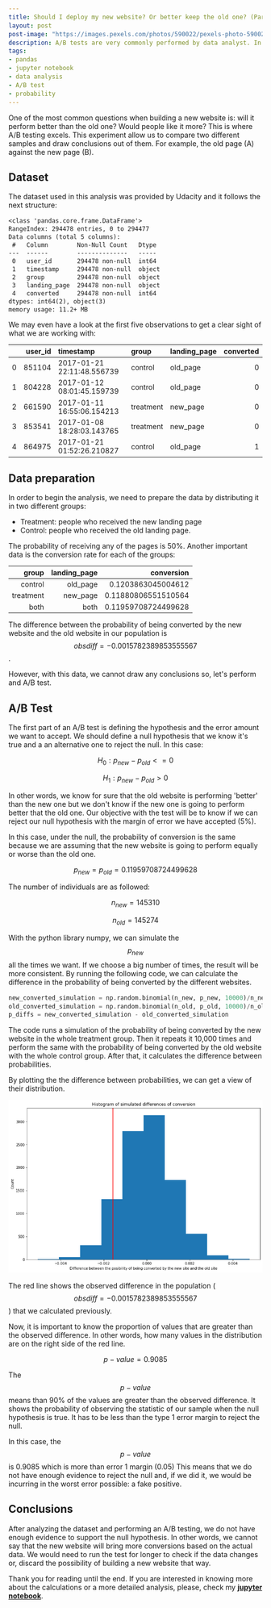 ```yaml
---
title: Should I deploy my new website? Or better keep the old one? (Part 1 - Step to step calculation)
layout: post
post-image: "https://images.pexels.com/photos/590022/pexels-photo-590022.jpeg"
description: A/B tests are very commonly performed by data analyst. In this post, I'll run some tests to help a fake company understand if they should implement the new page or keep the old one.
tags:
- pandas
- jupyter notebook
- data analysis
- A/B test
- probability
---
```


One of the most common questions when building a new website is: will it perform better than the old one? Would people like it more? This is where A/B testing excels. This experiment allow us to compare two different samples and draw conclusions out of them. For example, the old page (A) against the new page (B).

## Dataset

The dataset used in this analysis was provided by Udacity and it follows the next structure:

```text
<class 'pandas.core.frame.DataFrame'>
RangeIndex: 294478 entries, 0 to 294477
Data columns (total 5 columns):
 #   Column        Non-Null Count   Dtype 
---  ------        --------------   ----- 
 0   user_id       294478 non-null  int64 
 1   timestamp     294478 non-null  object
 2   group         294478 non-null  object
 3   landing_page  294478 non-null  object
 4   converted     294478 non-null  int64 
dtypes: int64(2), object(3)
memory usage: 11.2+ MB
```

We may even have a look at the first five observations to get a clear sight of what we are working with:

|    |   user_id | timestamp                  | group     | landing_page   |   converted |
|---:|----------:|:---------------------------|:----------|:---------------|------------:|
|  0 |    851104 | 2017-01-21 22:11:48.556739 | control   | old_page       |           0 |
|  1 |    804228 | 2017-01-12 08:01:45.159739 | control   | old_page       |           0 |
|  2 |    661590 | 2017-01-11 16:55:06.154213 | treatment | new_page       |           0 |
|  3 |    853541 | 2017-01-08 18:28:03.143765 | treatment | new_page       |           0 |
|  4 |    864975 | 2017-01-21 01:52:26.210827 | control   | old_page       |           1 |

## Data preparation

In order to begin the analysis, we need to prepare the data by distributing it in two different groups:

* Treatment: people who received the new landing page
* Control: people who received the old landing page.

The probability of receiving any of the pages is 50%. Another important data is the conversion rate for each of the groups:

|   group   |   landing_page    |   conversion  |
|----------:|------------------:|--------------:|
|   control |   old_page        |   0.1203863045004612         |
| treatment |   new_page        |   0.11880806551510564       |
|   both    |   both            |   0.11959708724499628       |

The difference between the probability of being converted by the new website and the old website in our population is $$obsdiff = -0.0015782389853555567$$.

However, with this data, we cannot draw any conclusions so, let's perform and A/B test.

## A/B Test

The first part of an A/B test is defining the hypothesis and the error amount we want to accept. We should define a null hypothesis that we know it's true and a an alternative one to reject the null. In this case:

$$H_0: p_{new} - p_{old} <= 0$$

$$H_1: p_{new} - p_{old} > 0$$

In other words, we know for sure that the old website is performing 'better' than the new one but we don't know if the new one is going to perform better that the old one. Our objective with the test will be to know if we can reject our null hypothesis with the margin of error we have accepted (5%).

In this case, under the null, the probability of conversion is the same because we are assuming that the new website is going to perform equally or worse than the old one.

$$p_{new} = p_{old} = 0.11959708724499628$$

The number of individuals are as followed:

$$n_{new} = 145310$$

$$n_{old} = 145274$$

With the python library numpy, we can simulate the $$p_{new}$$ all the times we want. If we choose a big number of times, the result will be more consistent. By running the following code, we can calculate the difference in the probability of being converted by the different websites.

```python
new_converted_simulation = np.random.binomial(n_new, p_new, 10000)/n_new
old_converted_simulation = np.random.binomial(n_old, p_old, 10000)/n_old
p_diffs = new_converted_simulation - old_converted_simulation
```

The code runs a simulation of the probability of being converted by the new website in the whole treatment group. Then it repeats it 10,000 times and perform the same with the probability of being converted by the old website with the whole control group. After that, it calculates the difference between probabilities.

By plotting the the difference between probabilities, we can get a view of their distribution.

![ab-testint](/assets/images/ab-testing/simul-hist.png)

The red line shows the observed difference in the population ($$obsdiff = -0.0015782389853555567$$) that we calculated previously.

Now, it is important to know the proportion of values that are greater than the observed difference. In other words, how many values in the distribution are on the right side of the red line.

$$p-value = 0.9085$$

The $$p-value$$ means than 90% of the values are greater than the observed difference. It shows the probability of observing the statistic of our sample when the null hypothesis is true. It has to be less than the type 1 error margin to reject the null.

In this case, the $$p-value$$ is 0.9085 which is more than error 1 margin (0.05) This means that we do not have enough evidence to reject the null and, if we did it, we would be incurring in the worst error possible: a fake positive.

## Conclusions

After analyzing the dataset and performing an A/B testing, we do not have enough evidence to support the null hypothesis. In other words, we cannot say that the new website will bring more conversions based on the actual data. We would need to run the test for longer to check if the data changes or, discard the possibility of building a new website that way.

Thank you for reading until the end. If you are interested in knowing more about the calculations or a more detailed analysis, please, check my **[jupyter notebook](https://github.com/aingelmo/portfolio/blob/main/Udacity/Project_3_Analyze%20AB%20Test%20Results/Analyze_ab_test_results_notebook.ipynb)**.
